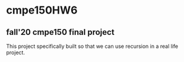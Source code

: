 # cmpe150HW6
## fall'20 cmpe150 final project
This project specifically built so that we can use recursion in a real life project.
